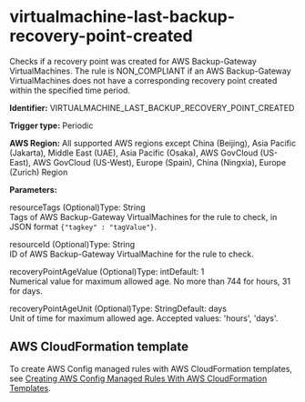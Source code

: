 # virtualmachine\-last\-backup\-recovery\-point\-created<a name="virtualmachine-last-backup-recovery-point-created"></a>

Checks if a recovery point was created for AWS Backup\-Gateway VirtualMachines\. The rule is NON\_COMPLIANT if an AWS Backup\-Gateway VirtualMachines does not have a corresponding recovery point created within the specified time period\. 

**Identifier:** VIRTUALMACHINE\_LAST\_BACKUP\_RECOVERY\_POINT\_CREATED

**Trigger type:** Periodic

**AWS Region:** All supported AWS regions except China \(Beijing\), Asia Pacific \(Jakarta\), Middle East \(UAE\), Asia Pacific \(Osaka\), AWS GovCloud \(US\-East\), AWS GovCloud \(US\-West\), Europe \(Spain\), China \(Ningxia\), Europe \(Zurich\) Region

**Parameters:**

resourceTags \(Optional\)Type: String  
Tags of AWS Backup\-Gateway VirtualMachines for the rule to check, in JSON format `{"tagkey" : "tagValue"}`\.

resourceId \(Optional\)Type: String  
ID of AWS Backup\-Gateway VirtualMachine for the rule to check\.

recoveryPointAgeValue \(Optional\)Type: intDefault: 1  
Numerical value for maximum allowed age\. No more than 744 for hours, 31 for days\.

recoveryPointAgeUnit \(Optional\)Type: StringDefault: days  
Unit of time for maximum allowed age\. Accepted values: 'hours', 'days'\.

## AWS CloudFormation template<a name="w2aac12c31c27b9d549c15"></a>

To create AWS Config managed rules with AWS CloudFormation templates, see [Creating AWS Config Managed Rules With AWS CloudFormation Templates](aws-config-managed-rules-cloudformation-templates.md)\.